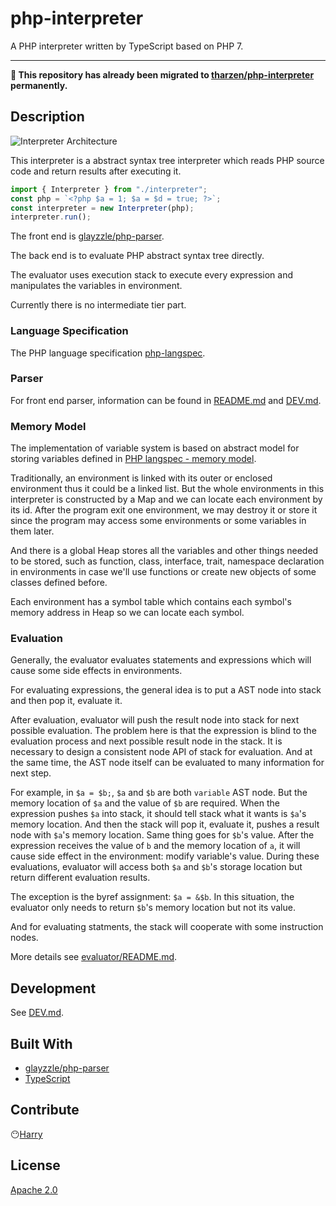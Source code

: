# php-interpreter
A PHP interpreter written by TypeScript based on PHP 7.

---

**🚚 This repository has already been migrated to [tharzen/php-interpreter](https://github.com/tharzen/php-interpreter) permanently.**

## Description

![Interpreter Architecture](https://i.imgur.com/mMz54GP.png)

This interpreter is a abstract syntax tree interpreter which reads PHP source code and return results after executing it.
```typescript
import { Interpreter } from "./interpreter";
const php = `<?php $a = 1; $a = $d = true; ?>`;
const interpreter = new Interpreter(php);
interpreter.run();
```

The front end is [glayzzle/php-parser](https://github.com/glayzzle/php-parser).

The back end is to evaluate PHP abstract syntax tree directly.

The evaluator uses execution stack to execute every expression and manipulates the variables in environment.

Currently there is no intermediate tier part.

### Language Specification
The PHP language specification [php-langspec](https://github.com/php/php-langspec/blob/master/spec).

### Parser
For front end parser, information can be found in [README.md](https://github.com/tharzen/php-parser/blob/master/README.md) and [DEV.md](https://github.com/tharzen/php-parser/blob/master/DEV.md).

### Memory Model 
The implementation of variable system is based on abstract model for storing variables defined in [PHP langspec - memory model](https://github.com/php/php-langspec/blob/master/spec/04-basic-concepts.md#the-memory-model).

Traditionally, an environment is linked with its outer or enclosed environment thus it could be a linked list. But the whole environments in this interpreter is constructed by a Map and we can locate each environment by its id. After the program exit one environment, we may destroy it or store it since the program may access some environments or some variables in them later.

And there is a global Heap stores all the variables and other things needed to be stored, such as function, class, interface, trait, namespace declaration in environments in case we'll use functions or create new objects of some classes defined before.

Each environment has a symbol table which contains each symbol's memory address in Heap so we can locate each symbol.

### Evaluation
Generally, the evaluator evaluates statements and expressions which will cause some side effects in environments.

For evaluating expressions, the general idea is to put a AST node into stack and then pop it, evaluate it. 

After evaluation, evaluator will push the result node into stack for next possible evaluation. The problem here is that the expression is blind to the evaluation process and next possible result node in the stack. It is necessary to design a consistent node API of stack for evaluation. And at the same time, the AST node itself can be evaluated to many information for next step.

For example, in `$a = $b;`, `$a` and `$b` are both `variable` AST node. But the memory location of `$a` and the value of `$b` are required. When the expression pushes `$a` into stack, it should tell stack what it wants is `$a`'s memory location. And then the stack will pop it, evaluate it, pushes a result node with `$a`'s memory location. Same thing goes for `$b`'s value. After the expression receives the value of `b` and the memory location of `a`, it will cause side effect in the environment: modify variable's value. During these evaluations, evaluator will access both `$a` and `$b`'s storage location but return different evaluation results.

The exception is the byref assignment: `$a = &$b`. In this situation, the evaluator only needs to return `$b`'s memory location but not its value.

And for evaluating statments, the stack will cooperate with some instruction nodes.

More details see [evaluator/README.md](https://github.com/tharzen/php-interpreter/blob/master/src/interpreter/evaluator/README.md).

## Development

See [DEV.md](https://github.com/tharzen/php-interpreter/blob/master/DEV.md).

## Built With
- [glayzzle/php-parser](https://github.com/glayzzle/php-parser/)
- [TypeScript](https://www.typescriptlang.org/index.html)

## Contribute
😶[Harry](https://github.com/eou)

## License
[Apache 2.0](https://www.apache.org/licenses/LICENSE-2.0)
